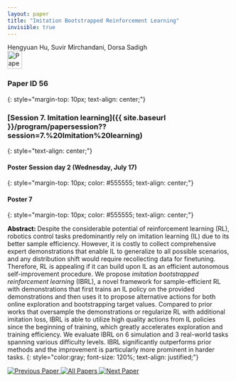 ```yaml
---
layout: paper
title: "Imitation Bootstrapped Reinforcement Learning"
invisible: true
---
```

<div class="paper-authors">
<div class="paper-author-box">
    <div class="paper-author-name">Hengyuan Hu, Suvir Mirchandani, Dorsa Sadigh</div>
    <div class="paper-author-uni"></div>
</div>

</div><div class="paper-pdf">
<div> <a href="http://www.roboticsproceedings.org/rss19/p56.pdf"><img src="{{ site.baseurl }}/images/paper_link.png" alt="Paper Website" width = "33"  height = "40"/></a> </div>
</div>

### Paper ID 56
{: style="margin-top: 10px; text-align: center;"}

### [Session 7. Imitation learning]({{ site.baseurl }}/program/papersession??session=7.%20Imitation%20learning)
{: style="text-align: center;"}

#### Poster Session day 2 (Wednesday, July 17)
{: style="margin-top: 10px; color: #555555; text-align: center;"}

#### Poster 7
{: style="margin-top: 10px; color: #555555; text-align: center;"}

<b style="color: black;">Abstract: </b>Despite the considerable potential of reinforcement learning (RL), robotics control tasks predominantly rely on imitation learning (IL) due to its better sample efficiency. However, it is costly to collect comprehensive expert demonstrations that enable IL to generalize to all possible scenarios, and any distribution shift would require recollecting data for finetuning. Therefore, RL is appealing if it can build upon IL as an efficient autonomous self-improvement procedure. We propose _imitation bootstrapped reinforcement learning_ (IBRL), a novel framework for sample-efficient RL with demonstrations that first trains an IL policy on the provided demonstrations and then uses it to propose alternative actions for both online exploration and bootstrapping target values. Compared to prior works that oversample the demonstrations or regularize RL with additional imitation loss, IBRL is able to utilize high quality actions from IL policies since the beginning of training, which greatly accelerates exploration and training efficiency. We evaluate IBRL on 6 simulation and 3 real-world tasks spanning various difficulty levels. IBRL significantly outperforms prior methods and the improvement is particularly more prominent in harder tasks.
{: style="color:gray; font-size: 120%; text-align: justified;"}


<div class="paper-menu">
<a href="{{ site.baseurl }}/program/papers/055/"> <img src="{{ site.baseurl }}/images/previous_paper_icon.png" alt="Previous Paper" title="Previous Paper"/> </a>
<a href="{{ site.baseurl }}/program/papers"><img src="{{ site.baseurl }}/images/overview_icon.png" alt="All Papers" title="All Papers"/> </a>
<a href="{{ site.baseurl }}/program/papers/057/"> <img src="{{ site.baseurl }}/images/next_paper_icon.png" alt="Next Paper" title="Next Paper"/> </a>

</div>
